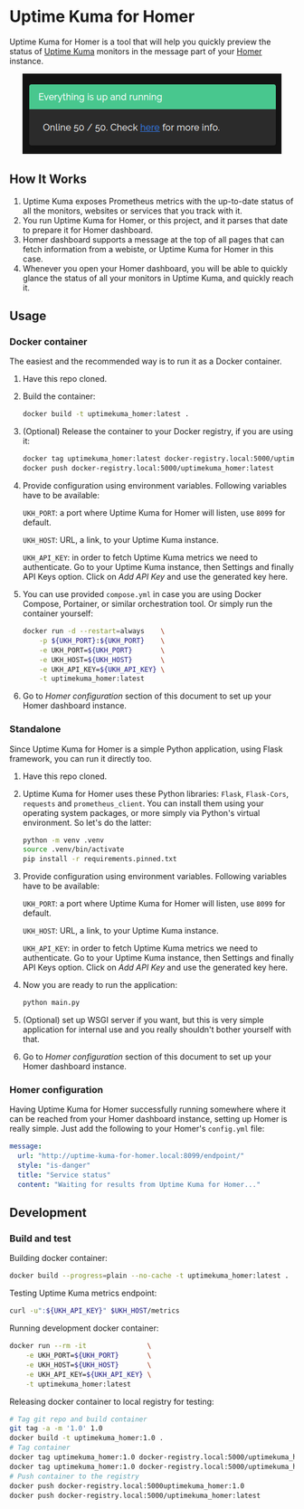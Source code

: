 # Uptime Kuma for Homer

Uptime Kuma for Homer is a tool that will help you quickly preview the status of [Uptime Kuma](https://github.com/louislam/uptime-kuma) monitors in the message part of your [Homer](https://github.com/bastienwirtz/homer) instance.

<p align="center">
  <img src="./img/preview.png" alt="Uptime Kuma for Homer preview image">
</p>

## How It Works

1. Uptime Kuma exposes Prometheus metrics with the up-to-date status of all the monitors, websites or services that you track with it.
2. You run Uptime Kuma for Homer, or this project, and it parses that date to prepare it for Homer dashboard.
3. Homer dashboard supports a message at the top of all pages that can fetch information from a webiste, or Uptime Kuma for Homer in this case.
4. Whenever you open your Homer dashboard, you will be able to quickly glance the status of all your monitors in Uptime Kuma, and quickly reach it.

## Usage

### Docker container

The easiest and the recommended way is to run it as a Docker container.

1. Have this repo cloned.

2. Build the container:

    ```sh
    docker build -t uptimekuma_homer:latest .
    ```

3. (Optional) Release the container to your Docker registry, if you are using it:

    ```sh
    docker tag uptimekuma_homer:latest docker-registry.local:5000/uptimekuma_homer:latest
    docker push docker-registry.local:5000/uptimekuma_homer:latest
    ```

4. Provide configuration using environment variables. Following variables have to be available:

    `UKH_PORT`: a port where Uptime Kuma for Homer will listen, use `8099` for default.
    
    `UKH_HOST`: URL, a link, to your Uptime Kuma instance.
    
    `UKH_API_KEY`: in order to fetch Uptime Kuma metrics we need to authenticate. Go to your Uptime Kuma instance, then Settings and finally API Keys option. Click on _Add API Key_ and use the generated key here.

5. You can use provided `compose.yml` in case you are using Docker Compose, Portainer, or similar orchestration tool. Or simply run the container yourself:

    ```sh
    docker run -d --restart=always    \
        -p ${UKH_PORT}:${UKH_PORT}    \
        -e UKH_PORT=${UKH_PORT}       \
        -e UKH_HOST=${UKH_HOST}       \
        -e UKH_API_KEY=${UKH_API_KEY} \
        -t uptimekuma_homer:latest
    ```

6. Go to _Homer configuration_ section of this document to set up your Homer dashboard instance.

### Standalone

Since Uptime Kuma for Homer is a simple Python application, using Flask framework, you can run it directly too.

1. Have this repo cloned.

2. Uptime Kuma for Homer uses these Python libraries: `Flask`, `Flask-Cors`, `requests` and `prometheus_client`. You can install them using your operating system packages, or more simply via Python's virtual environment. So let's do the latter:

    ```sh
    python -m venv .venv
    source .venv/bin/activate
    pip install -r requirements.pinned.txt
    ```

3. Provide configuration using environment variables. Following variables have to be available:

    `UKH_PORT`: a port where Uptime Kuma for Homer will listen, use `8099` for default.
    
    `UKH_HOST`: URL, a link, to your Uptime Kuma instance.
    
    `UKH_API_KEY`: in order to fetch Uptime Kuma metrics we need to authenticate. Go to your Uptime Kuma instance, then Settings and finally API Keys option. Click on _Add API Key_ and use the generated key here.


4. Now you are ready to run the application:

    ```sh
    python main.py
    ```

5. (Optional) set up WSGI server if you want, but this is very simple application for internal use and you really shouldn't bother yourself with that.

6. Go to _Homer configuration_ section of this document to set up your Homer dashboard instance.

### Homer configuration

Having Uptime Kuma for Homer successfully running somewhere where it can be reached from your Homer dashboard instance, setting up Homer is really simple. Just add the following to your Homer's `config.yml` file:

```yaml
message:
  url: "http://uptime-kuma-for-homer.local:8099/endpoint/"
  style: "is-danger"
  title: "Service status"
  content: "Waiting for results from Uptime Kuma for Homer..."
```

## Development

### Build and test

Building docker container:

```sh
docker build --progress=plain --no-cache -t uptimekuma_homer:latest .
```

Testing Uptime Kuma metrics endpoint:

```sh
curl -u":${UKH_API_KEY}" $UKH_HOST/metrics
```

Running development docker container:

```sh
docker run --rm -it               \
    -e UKH_PORT=${UKH_PORT}       \
    -e UKH_HOST=${UKH_HOST}       \
    -e UKH_API_KEY=${UKH_API_KEY} \
    -t uptimekuma_homer:latest
```

Releasing docker container to local registry for testing:

```sh
# Tag git repo and build container
git tag -a -m '1.0' 1.0
docker build -t uptimekuma_homer:1.0 .
# Tag container
docker tag uptimekuma_homer:1.0 docker-registry.local:5000/uptimekuma_homer:1.0
docker tag uptimekuma_homer:1.0 docker-registry.local:5000/uptimekuma_homer:latest
# Push container to the registry
docker push docker-registry.local:5000uptimekuma_homer:1.0
docker push docker-registry.local:5000/uptimekuma_homer:latest
```

